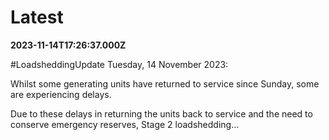 # Latest

**2023-11-14T17:26:37.000Z**

\#LoadsheddingUpdate 
Tuesday, 14 November 2023: 

Whilst some generating units have  returned to service since Sunday, some are experiencing delays. 

Due to these delays in returning the units back to service  and the need to conserve emergency  reserves,  Stage 2 loadshedding…
